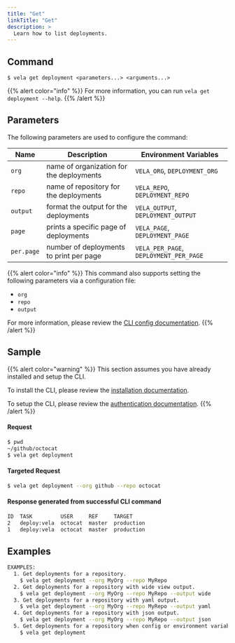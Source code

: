 ```yaml
---
title: "Get"
linkTitle: "Get"
description: >
  Learn how to list deployments.
---
```


## Command

```
$ vela get deployment <parameters...> <arguments...>
```

{{% alert color="info" %}}
For more information, you can run `vela get deployment --help`.
{{% /alert %}}

## Parameters

The following parameters are used to configure the command:

| Name       | Description                              | Environment Variables                  |
| ---------- | ---------------------------------------- | -------------------------------------- |
| `org`      | name of organization for the deployments | `VELA_ORG`, `DEPLOYMENT_ORG`           |
| `repo`     | name of repository for the deployments   | `VELA_REPO`, `DEPLOYMENT_REPO`         |
| `output`   | format the output for the deployments    | `VELA_OUTPUT`, `DEPLOYMENT_OUTPUT`     |
| `page`     | prints a specific page of deployments    | `VELA_PAGE`, `DEPLOYMENT_PAGE`         |
| `per.page` | number of deployments to print per page  | `VELA_PER_PAGE`, `DEPLOYMENT_PER_PAGE` |

{{% alert color="info" %}}
This command also supports setting the following parameters via a configuration file:

- `org`
- `repo`
- `output`

For more information, please review the [CLI config documentation](/docs/reference/cli/config/).
{{% /alert %}}

## Sample

{{% alert color="warning" %}}
This section assumes you have already installed and setup the CLI.

To install the CLI, please review the [installation documentation](/docs/reference/cli/install/).

To setup the CLI, please review the [authentication documentation](/docs/reference/cli/authentication/).
{{% /alert %}}

#### Request

```sh
$ pwd
~/github/octocat
$ vela get deployment
```

#### Targeted Request

```sh
$ vela get deployment --org github --repo octocat
```

#### Response generated from successful CLI command
```sh
ID  TASK         USER     REF     TARGET
2   deploy:vela  octocat  master  production
1   deploy:vela  octocat  master  production
```

## Examples

```sh
EXAMPLES:
  1. Get deployments for a repository.
    $ vela get deployment --org MyOrg --repo MyRepo
  2. Get deployments for a repository with wide view output.
    $ vela get deployment --org MyOrg --repo MyRepo --output wide
  3. Get deployments for a repository with yaml output.
    $ vela get deployment --org MyOrg --repo MyRepo --output yaml
  4. Get deployments for a repository with json output.
    $ vela get deployment --org MyOrg --repo MyRepo --output json
  5. Get deployments for a repository when config or environment variables are set.
    $ vela get deployment
```
